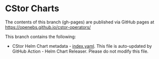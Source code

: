 # CStor Charts

The contents of this branch (gh-pages) are published via GitHub pages at https://openebs.github.io/cstor-operators/

This branch contains the following:
- CStor Helm Chart metadata - [index.yaml](./index.yaml). This file is auto-updated by GitHub Action - Helm 
Chart Releaser. Please do not modify this file.